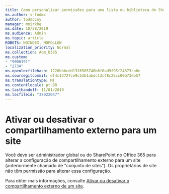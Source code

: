 ```yaml
---
title: Como personalizar permissões para uma lista ou biblioteca do SharePoint
ms.author: v-todmc
author: todmccoy
manager: mnirkhe
ms.date: 10/28/2019
ms.audience: Admin
ms.topic: article
ROBOTS: NOINDEX, NOFOLLOW
localization_priority: Normal
ms.collection: Adm_O365
ms.custom:
- "9000191"
- "2734"
ms.openlocfilehash: 1220bbbcdd1316585746b6f0ad9f95f24373cb6e
ms.sourcegitcommit: df4c12727ce9c53b1abdc13c48c25cc00b73eb57
ms.translationtype: MT
ms.contentlocale: pt-BR
ms.lasthandoff: 11/01/2019
ms.locfileid: "37922047"
---
```

# <a name="turn-external-sharing-on-or-off-for-a-site"></a>Ativar ou desativar o compartilhamento externo para um site

Você deve ser administrador global ou do SharePoint no Office 365 para alterar a configuração de compartilhamento externo para um site (anteriormente chamado de "conjunto de sites"). Os proprietários de site não têm permissão para alterar essa configuração. 

Para obter mais informações, consulte [Ativar ou desativar o compartilhamento externo de um site](https://docs.microsoft.com/sharepoint/change-external-sharing-site).